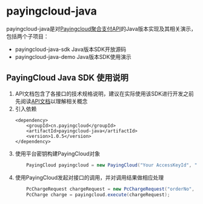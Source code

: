 # payingcloud-java

payingcloud-java是对[Payingcloud聚合支付API](https://payingcloud.github.io/payingcloud-api-doc/)的Java版本实现及其相关演示，包括两个子项目：
* payingcloud-java-sdk
  Java版本SDK开放源码
* payingcloud-java-demo
  Java版本SDK使用演示

## PayingCloud Java SDK 使用说明

1. API文档包含了各接口的技术规格说明，建议在实际使用该SDK进行开发之前先阅读[API文档](https://payingcloud.github.io/payingcloud-api-doc/)以理解相关概念
1. 引入依赖
    ```
    <dependency>
        <groupId>cn.payingcloud</groupId>
        <artifactId>payingcloud-java</artifactId>
        <version>1.0.5</version>
    </dependency>
    ```
1. 使用平台密钥构建PayingCloud对象
    ```java
        PayingCloud payingcloud = new PayingCloud("Your AccessKeyId", "Your AccessKeySecret");
    ```
1. 使用PayingCloud发起对接口的调用，并对调用结果做相应处理
    ```java
        PcChargeRequest chargeRequest = new PcChargeRequest("orderNo", "subject", amount, channel);
        PcCharge charge = payingcloud.execute(chargeRequest);
    ```